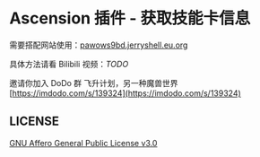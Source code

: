 # Ascension 插件 - 获取技能卡信息

需要搭配网站使用：[pawows9bd.jerryshell.eu.org](https://pawows9bd.jerryshell.eu.org)

具体方法请看 Bilibili 视频：_TODO_

邀请你加入 DoDo 群 飞升计划，另一种魔兽世界 [https://imdodo.com/s/139324](https://imdodo.com/s/139324)

## LICENSE

[GNU Affero General Public License v3.0](https://choosealicense.com/licenses/agpl-3.0/)
